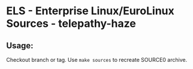 # ELS - Enterprise Linux/EuroLinux Sources - telepathy-haze
 
## Usage:
  Checkout branch or tag. Use `make sources` to recreate  SOURCE0 archive.
